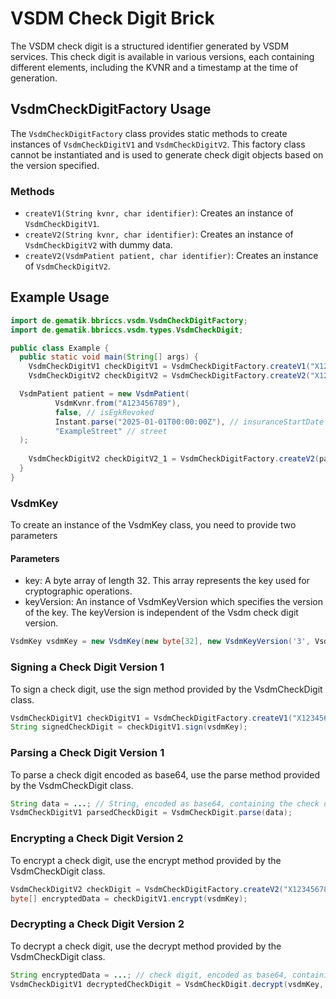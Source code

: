 # VSDM Check Digit Brick 
The VSDM check digit is a structured identifier generated by VSDM services. This check digit is available in various versions, each containing different elements, including the KVNR and a timestamp at the time of generation.

## VsdmCheckDigitFactory Usage

The `VsdmCheckDigitFactory` class provides static methods to create instances of `VsdmCheckDigitV1` and `VsdmCheckDigitV2`. This factory class cannot be instantiated and is used to generate check digit objects based on the version specified.

### Methods

- `createV1(String kvnr, char identifier)`: Creates an instance of `VsdmCheckDigitV1`.
- `createV2(String kvnr, char identifier)`: Creates an instance of `VsdmCheckDigitV2` with dummy data.
- `createV2(VsdmPatient patient, char identifier)`: Creates an instance of `VsdmCheckDigitV2`.

## Example Usage

```java
import de.gematik.bbriccs.vsdm.VsdmCheckDigitFactory;
import de.gematik.bbriccs.vsdm.types.VsdmCheckDigit;

public class Example {
  public static void main(String[] args) {
    VsdmCheckDigitV1 checkDigitV1 = VsdmCheckDigitFactory.createV1("X123456789", 'A');
    VsdmCheckDigitV2 checkDigitV2 = VsdmCheckDigitFactory.createV2("X123456789", 'B');

  VsdmPatient patient = new VsdmPatient(
          VsdmKvnr.from("A123456789"),
          false, // isEgkRevoked
          Instant.parse("2025-01-01T00:00:00Z"), // insuranceStartDate
          "ExampleStreet" // street
  );
    
    VsdmCheckDigitV2 checkDigitV2_1 = VsdmCheckDigitFactory.createV2(patient,'X');
  }
}
```

### VsdmKey
To create an instance of the VsdmKey class, you need to provide two parameters
#### Parameters
- key: A byte array of length 32. This array represents the key used for cryptographic operations.
- keyVersion: An instance of VsdmKeyVersion which specifies the version of the key. The keyVersion is independent of the Vsdm check digit version. 

```java
VsdmKey vsdmKey = new VsdmKey(new byte[32], new VsdmKeyVersion('3', VsdmCheckDigitVersion.V2));
```


### Signing a Check Digit Version 1
To sign a check digit, use the sign method provided by the VsdmCheckDigit class.

```java
VsdmCheckDigitV1 checkDigitV1 = VsdmCheckDigitFactory.createV1("X123456789", 'A');
String signedCheckDigit = checkDigitV1.sign(vsdmKey);
```

### Parsing a Check Digit Version 1
To parse a check digit encoded as base64, use the parse method provided by the VsdmCheckDigit class.

```java
String data = ...; // String, encoded as base64, containing the check digit data
VsdmCheckDigitV1 parsedCheckDigit = VsdmCheckDigit.parse(data);
```

### Encrypting a Check Digit Version 2
To encrypt a check digit, use the encrypt method provided by the VsdmCheckDigit class.

```java
VsdmCheckDigitV2 checkDigit = VsdmCheckDigitFactory.createV2("X123456789", 'A');
byte[] encryptedData = checkDigitV1.encrypt(vsdmKey);
```

### Decrypting a Check Digit Version 2
To decrypt a check digit, use the decrypt method provided by the VsdmCheckDigit class.

```java
String encryptedData = ...; // check digit, encoded as base64, containing the encrypted check digit data
VsdmCheckDigitV1 decryptedCheckDigit = VsdmCheckDigit.decrypt(vsdmKey, encryptedData);
```